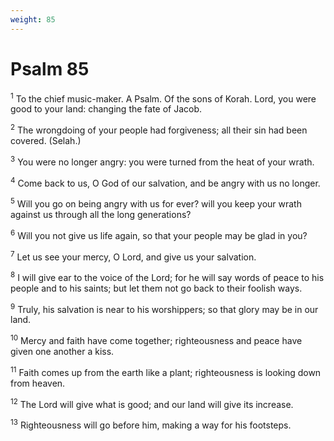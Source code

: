 ```yaml
---
weight: 85
---
```


# Psalm 85

<sup>1</sup> To the chief music-maker. A Psalm. Of the sons of Korah. Lord, you were good to your land: changing the fate of Jacob. 

<sup>2</sup> The wrongdoing of your people had forgiveness; all their sin had been covered. (Selah.) 

<sup>3</sup> You were no longer angry: you were turned from the heat of your wrath. 

<sup>4</sup> Come back to us, O God of our salvation, and be angry with us no longer. 

<sup>5</sup> Will you go on being angry with us for ever? will you keep your wrath against us through all the long generations? 

<sup>6</sup> Will you not give us life again, so that your people may be glad in you? 

<sup>7</sup> Let us see your mercy, O Lord, and give us your salvation. 

<sup>8</sup> I will give ear to the voice of the Lord; for he will say words of peace to his people and to his saints; but let them not go back to their foolish ways. 

<sup>9</sup> Truly, his salvation is near to his worshippers; so that glory may be in our land. 

<sup>10</sup> Mercy and faith have come together; righteousness and peace have given one another a kiss. 

<sup>11</sup> Faith comes up from the earth like a plant; righteousness is looking down from heaven. 

<sup>12</sup> The Lord will give what is good; and our land will give its increase. 

<sup>13</sup> Righteousness will go before him, making a way for his footsteps. 


